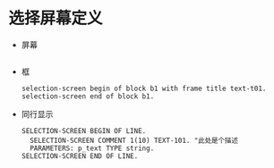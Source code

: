 # 选择屏幕定义

- 屏幕

  ```abap
  
  ```

- 框

  ```abap
  selection-screen begin of block b1 with frame title text-t01.
  selection-screen end of block b1.
  ```

- 同行显示

  ```abap
  SELECTION-SCREEN BEGIN OF LINE.  
    SELECTION-SCREEN COMMENT 1(10) TEXT-101. "此处是个描述
    PARAMETERS: p_text TYPE string.
  SELECTION-SCREEN END OF LINE.
  ```

  

